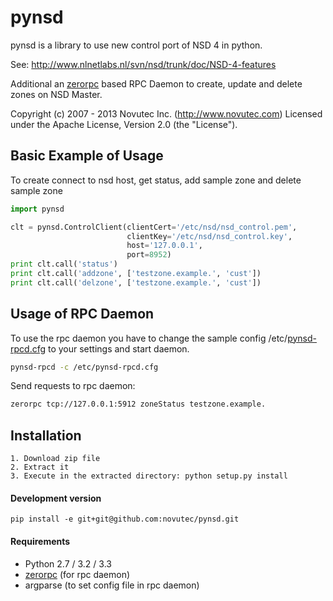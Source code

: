 pynsd
=====

pynsd is a library to use new control port of NSD 4 in python.

See: http://www.nlnetlabs.nl/svn/nsd/trunk/doc/NSD-4-features

Additional an [zerorpc](https://github.com/dotcloud/zerorpc-python) based RPC Daemon to create, update and delete zones on NSD Master.

Copyright (c) 2007 - 2013 Novutec Inc. (http://www.novutec.com) Licensed under the Apache License, Version 2.0 (the "License").

Basic Example of Usage
------------------------

To create connect to nsd host, get status, add sample zone and delete sample zone

```python
import pynsd

clt = pynsd.ControlClient(clientCert='/etc/nsd/nsd_control.pem', 
                          clientKey='/etc/nsd/nsd_control.key',
                          host='127.0.0.1',
                          port=8952)
print clt.call('status')
print clt.call('addzone', ['testzone.example.', 'cust'])
print clt.call('delzone', ['testzone.example.', 'cust'])
```

Usage of RPC Daemon
-------------------
To use the rpc daemon you have to change the sample config /etc/[pynsd-rpcd.cfg](https://raw.github.com/novutec/pynsd/master/src/etc/pynsd-rpcd.cfg) to your settings
and start daemon.
 
```bash
pynsd-rpcd -c /etc/pynsd-rpcd.cfg
```

Send requests to rpc daemon:

```bash
zerorpc tcp://127.0.0.1:5912 zoneStatus testzone.example.
```

Installation
------------

```
1. Download zip file
2. Extract it
3. Execute in the extracted directory: python setup.py install
```

#### Development version

```
pip install -e git+git@github.com:novutec/pynsd.git
```

#### Requirements

* Python 2.7 / 3.2 / 3.3
* [zerorpc](https://github.com/dotcloud/zerorpc-python) (for rpc daemon)
* argparse (to set config file in rpc daemon)